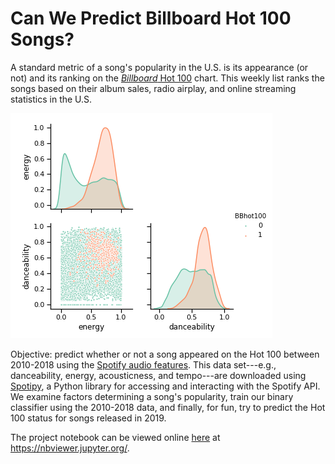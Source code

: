 # Can We Predict Billboard Hot 100 Songs?

A standard metric of a song's popularity in the U.S. is its appearance (or not) and its ranking on the [*Billboard* Hot 100](https://www.billboard.com/charts/hot-100) chart. This weekly list ranks the songs based on their album sales, radio airplay, and online streaming statistics in the U.S. 

![alt text](https://github.com/jieunchoi/billboard100_hit_or_not/blob/master/img/energy_danceability.png)

Objective: predict whether or not a song appeared on the Hot 100 between 2010-2018 using the [Spotify audio features](https://developer.spotify.com/documentation/web-api/reference/tracks/get-audio-features/). This data set---e.g., danceability, energy, acousticness, and tempo---are downloaded using [Spotipy](https://spotipy.readthedocs.io/en/latest/), a Python library for accessing and interacting with the Spotify API. We examine factors determining a song's popularity, train our binary classifier using the 2010-2018 data, and finally, for fun, try to predict the Hot 100 status for songs released in 2019.

The project notebook can be viewed online [here](https://nbviewer.jupyter.org/github/jieunchoi/billboard100_hit_or_not/blob/master/hitornot.ipynb) at https://nbviewer.jupyter.org/.